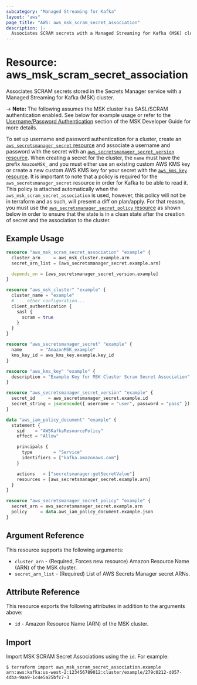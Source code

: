 ```yaml
---
subcategory: "Managed Streaming for Kafka"
layout: "aws"
page_title: "AWS: aws_msk_scram_secret_association"
description: |-
  Associates SCRAM secrets with a Managed Streaming for Kafka (MSK) cluster.
---
```


# Resource: aws_msk_scram_secret_association

Associates SCRAM secrets stored in the Secrets Manager service with a Managed Streaming for Kafka (MSK) cluster.

-> **Note:** The following assumes the MSK cluster has SASL/SCRAM authentication enabled. See below for example usage or refer to the [Username/Password Authentication](https://docs.aws.amazon.com/msk/latest/developerguide/msk-password.html) section of the MSK Developer Guide for more details.

To set up username and password authentication for a cluster, create an [`aws_secretsmanager_secret` resource](/docs/providers/aws/r/secretsmanager_secret.html) and associate
a username and password with the secret with an [`aws_secretsmanager_secret_version` resource](/docs/providers/aws/r/secretsmanager_secret_version.html). When creating a secret for the cluster,
the `name` must have the prefix `AmazonMSK_` and you must either use an existing custom AWS KMS key or create a new
custom AWS KMS key for your secret with the [`aws_kms_key` resource](/docs/providers/aws/r/kms_key.html). It is important to note that a policy is required for the `aws_secretsmanager_secret`
resource in order for Kafka to be able to read it. This policy is attached automatically when the `aws_msk_scram_secret_association` is used,
however, this policy will not be in terraform and as such, will present a diff on plan/apply. For that reason, you must use the [`aws_secretsmanager_secret_policy`
resource](/docs/providers/aws/r/secretsmanager_secret_policy.html) as shown below in order to ensure that the state is in a clean state after the creation of secret and the association to the cluster.

## Example Usage

```terraform
resource "aws_msk_scram_secret_association" "example" {
  cluster_arn     = aws_msk_cluster.example.arn
  secret_arn_list = [aws_secretsmanager_secret.example.arn]

  depends_on = [aws_secretsmanager_secret_version.example]
}

resource "aws_msk_cluster" "example" {
  cluster_name = "example"
  # ... other configuration...
  client_authentication {
    sasl {
      scram = true
    }
  }
}

resource "aws_secretsmanager_secret" "example" {
  name       = "AmazonMSK_example"
  kms_key_id = aws_kms_key.example.key_id
}

resource "aws_kms_key" "example" {
  description = "Example Key for MSK Cluster Scram Secret Association"
}

resource "aws_secretsmanager_secret_version" "example" {
  secret_id     = aws_secretsmanager_secret.example.id
  secret_string = jsonencode({ username = "user", password = "pass" })
}

data "aws_iam_policy_document" "example" {
  statement {
    sid    = "AWSKafkaResourcePolicy"
    effect = "Allow"

    principals {
      type        = "Service"
      identifiers = ["kafka.amazonaws.com"]
    }

    actions   = ["secretsmanager:getSecretValue"]
    resources = [aws_secretsmanager_secret.example.arn]
  }
}

resource "aws_secretsmanager_secret_policy" "example" {
  secret_arn = aws_secretsmanager_secret.example.arn
  policy     = data.aws_iam_policy_document.example.json
}
```

## Argument Reference

This resource supports the following arguments:

* `cluster_arn` - (Required, Forces new resource) Amazon Resource Name (ARN) of the MSK cluster.
* `secret_arn_list` - (Required) List of AWS Secrets Manager secret ARNs.

## Attribute Reference

This resource exports the following attributes in addition to the arguments above:

* `id` - Amazon Resource Name (ARN) of the MSK cluster.

## Import

Import MSK SCRAM Secret Associations using the `id`. For example:

```
$ terraform import aws_msk_scram_secret_association.example arn:aws:kafka:us-west-2:123456789012:cluster/example/279c0212-d057-4dba-9aa9-1c4e5a25bfc7-3
```
